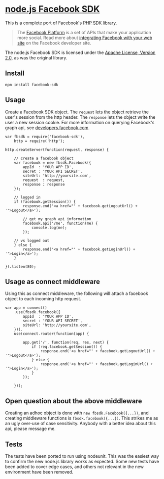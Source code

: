 [node.js Facebook SDK](https://github.com/tenorviol/node-facebook-sdk)
======================

This is a complete port of Facebook's [PHP SDK library](http://github.com/facebook/php-sdk).

> The [Facebook Platform](http://developers.facebook.com/) is
> a set of APIs that make your application more social. Read more about
> [integrating Facebook with your web site](http://developers.facebook.com/docs/guides/web)
> on the Facebook developer site.

The node.js Facebook SDK is licensed under the
[Apache License, Version 2.0](http://www.apache.org/licenses/LICENSE-2.0.html),
as was the original library.

Install
-------

	npm install facebook-sdk

Usage
-----

Create a Facebook SDK object. The `request` lets the object retrieve the
user's session from the http header. The `response` lets the object write
the user a new session cookie. For more information on querying Facebook's
graph api, see [developers.facebook.com](http://developers.facebook.com/docs/reference/api/).


	var fbsdk = require('facebook-sdk'),
		http = require('http');
	
	http.createServer(function(request, response) {
		
		// create a facebook object
		var facebook = new fbsdk.Facebook({
			appId  : 'YOUR APP ID',
			secret : 'YOUR API SECRET',
			siteUrl: 'http://yoursite.com',
			request  : request,
			response : response
		});
		
		// logged in
		if (facebook.getSession()) {
			response.end('<a href="' + facebook.getLogoutUrl() + '">Logout</a>');
			
			// get my graph api information
			facebook.api('/me', function(me) {
				console.log(me);
			});
			
		// vs logged out
		} else {
			response.end('<a href="' + facebook.getLoginUrl() + '">Login</a>');
		}
		
	}).listen(80);

Usage as connect middleware
---------------------------

Using this as connect middleware, the following will attach a facebook object
to each incoming http request.

	var app = connect()
		.use(fbsdk.facebook({
			appId  : 'YOUR APP ID',
			secret : 'YOUR API SECRET',
			siteUrl: 'http://yoursite.com',
		})).
		use(connect.router(function(app) {
			
			app.get('/', function(req, res, next) {
				if (req.facebook.getSession()) {
					response.end('<a href="' + facebook.getLogoutUrl() + '">Logout</a>');
				} else {
					response.end('<a href="' + facebook.getLoginUrl() + '">Login</a>');
				}
			});
			
		}));

Open question about the above middleware
----------------------------------------

Creating an adhoc object is done with `new fbsdk.Facebook({...})`, and
creating middleware functions is `fbsdk.facebook({...})`. This strikes
me as an ugly over-use of case sensitivity. Anybody with a better idea
about this api, please message me.

Tests
-----

The tests have been ported to run using nodeunit. This was the easiest way to confirm
the new node.js library works as expected. Some new tests have been added to cover
edge cases, and others not relevant in the new environment have been removed.
